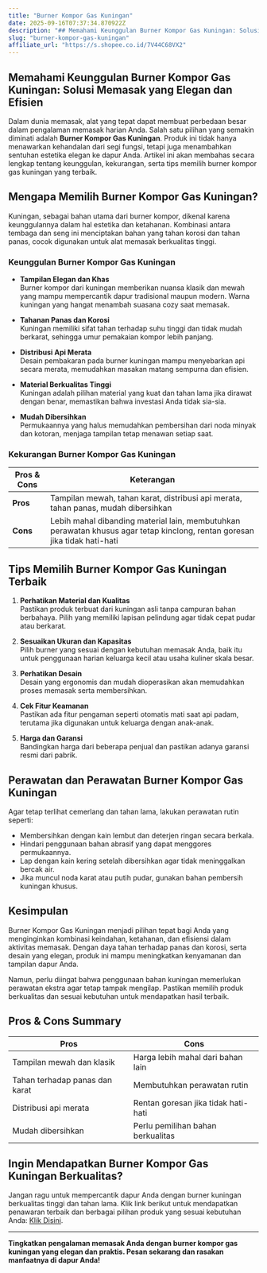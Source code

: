 ```yaml
---
title: "Burner Kompor Gas Kuningan"
date: 2025-09-16T07:37:34.870922Z
description: "## Memahami Keunggulan Burner Kompor Gas Kuningan: Solusi Memasak yang Elegan dan Efisien..."
slug: "burner-kompor-gas-kuningan"
affiliate_url: "https://s.shopee.co.id/7V44C68VX2"
---
```

## Memahami Keunggulan Burner Kompor Gas Kuningan: Solusi Memasak yang Elegan dan Efisien

Dalam dunia memasak, alat yang tepat dapat membuat perbedaan besar dalam pengalaman memasak harian Anda. Salah satu pilihan yang semakin diminati adalah **Burner Kompor Gas Kuningan**. Produk ini tidak hanya menawarkan kehandalan dari segi fungsi, tetapi juga menambahkan sentuhan estetika elegan ke dapur Anda. Artikel ini akan membahas secara lengkap tentang keunggulan, kekurangan, serta tips memilih burner kompor gas kuningan yang terbaik.

## Mengapa Memilih Burner Kompor Gas Kuningan?

Kuningan, sebagai bahan utama dari burner kompor, dikenal karena keunggulannya dalam hal estetika dan ketahanan. Kombinasi antara tembaga dan seng ini menciptakan bahan yang tahan korosi dan tahan panas, cocok digunakan untuk alat memasak berkualitas tinggi.

### Keunggulan Burner Kompor Gas Kuningan

- **Tampilan Elegan dan Khas**  
 Burner kompor dari kuningan memberikan nuansa klasik dan mewah yang mampu mempercantik dapur tradisional maupun modern. Warna kuningan yang hangat menambah suasana cozy saat memasak.

- **Tahanan Panas dan Korosi**  
 Kuningan memiliki sifat tahan terhadap suhu tinggi dan tidak mudah berkarat, sehingga umur pemakaian kompor lebih panjang.

- **Distribusi Api Merata**  
 Desain pembakaran pada burner kuningan mampu menyebarkan api secara merata, memudahkan masakan matang sempurna dan efisien.

- **Material Berkualitas Tinggi**  
 Kuningan adalah pilihan material yang kuat dan tahan lama jika dirawat dengan benar, memastikan bahwa investasi Anda tidak sia-sia.

- **Mudah Dibersihkan**  
 Permukaannya yang halus memudahkan pembersihan dari noda minyak dan kotoran, menjaga tampilan tetap menawan setiap saat.

### Kekurangan Burner Kompor Gas Kuningan

| **Pros & Cons** | **Keterangan** |
|----------------|----------------|
| **Pros** | Tampilan mewah, tahan karat, distribusi api merata, tahan panas, mudah dibersihkan |
| **Cons** | Lebih mahal dibanding material lain, membutuhkan perawatan khusus agar tetap kinclong, rentan goresan jika tidak hati-hati |

## Tips Memilih Burner Kompor Gas Kuningan Terbaik

1. **Perhatikan Material dan Kualitas**  
 Pastikan produk terbuat dari kuningan asli tanpa campuran bahan berbahaya. Pilih yang memiliki lapisan pelindung agar tidak cepat pudar atau berkarat.

2. **Sesuaikan Ukuran dan Kapasitas**  
 Pilih burner yang sesuai dengan kebutuhan memasak Anda, baik itu untuk penggunaan harian keluarga kecil atau usaha kuliner skala besar.

3. **Perhatikan Desain**  
 Desain yang ergonomis dan mudah dioperasikan akan memudahkan proses memasak serta membersihkan.

4. **Cek Fitur Keamanan**  
 Pastikan ada fitur pengaman seperti otomatis mati saat api padam, terutama jika digunakan untuk keluarga dengan anak-anak.

5. **Harga dan Garansi**  
 Bandingkan harga dari beberapa penjual dan pastikan adanya garansi resmi dari pabrik.

## Perawatan dan Perawatan Burner Kompor Gas Kuningan

Agar tetap terlihat cemerlang dan tahan lama, lakukan perawatan rutin seperti:

- Membersihkan dengan kain lembut dan deterjen ringan secara berkala.
- Hindari penggunaan bahan abrasif yang dapat menggores permukaannya.
- Lap dengan kain kering setelah dibersihkan agar tidak meninggalkan bercak air.
- Jika muncul noda karat atau putih pudar, gunakan bahan pembersih kuningan khusus.

## Kesimpulan

Burner Kompor Gas Kuningan menjadi pilihan tepat bagi Anda yang menginginkan kombinasi keindahan, ketahanan, dan efisiensi dalam aktivitas memasak. Dengan daya tahan terhadap panas dan korosi, serta desain yang elegan, produk ini mampu meningkatkan kenyamanan dan tampilan dapur Anda.

Namun, perlu diingat bahwa penggunaan bahan kuningan memerlukan perawatan ekstra agar tetap tampak mengilap. Pastikan memilih produk berkualitas dan sesuai kebutuhan untuk mendapatkan hasil terbaik.

## Pros & Cons Summary

| **Pros** | **Cons** |
|------------------------------|----------------------------------|
| Tampilan mewah dan klasik | Harga lebih mahal dari bahan lain |
| Tahan terhadap panas dan karat | Membutuhkan perawatan rutin |
| Distribusi api merata | Rentan goresan jika tidak hati-hati |
| Mudah dibersihkan | Perlu pemilihan bahan berkualitas |

## Ingin Mendapatkan Burner Kompor Gas Kuningan Berkualitas?

Jangan ragu untuk mempercantik dapur Anda dengan burner kuningan berkualitas tinggi dan tahan lama. Klik link berikut untuk mendapatkan penawaran terbaik dan berbagai pilihan produk yang sesuai kebutuhan Anda: [Klik Disini](https://s.shopee.co.id/7V44C68VX2).

---

**Tingkatkan pengalaman memasak Anda dengan burner kompor gas kuningan yang elegan dan praktis. Pesan sekarang dan rasakan manfaatnya di dapur Anda!**